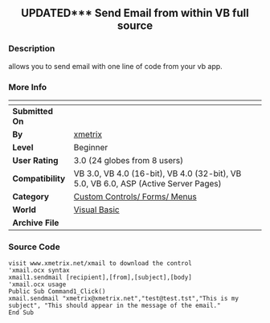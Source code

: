 ﻿<div align="center">

## UPDATED\*\*\*   Send Email from within VB full source


</div>

### Description

allows you to send email with one line of code from your vb app.
 
### More Info
 


<span>             |<span>
---                |---
**Submitted On**   |
**By**             |[xmetrix](https://github.com/Planet-Source-Code/PSCIndex/blob/master/ByAuthor/xmetrix.md)
**Level**          |Beginner
**User Rating**    |3.0 (24 globes from 8 users)
**Compatibility**  |VB 3\.0, VB 4\.0 \(16\-bit\), VB 4\.0 \(32\-bit\), VB 5\.0, VB 6\.0, ASP \(Active Server Pages\) 
**Category**       |[Custom Controls/ Forms/  Menus](https://github.com/Planet-Source-Code/PSCIndex/blob/master/ByCategory/custom-controls-forms-menus__1-4.md)
**World**          |[Visual Basic](https://github.com/Planet-Source-Code/PSCIndex/blob/master/ByWorld/visual-basic.md)
**Archive File**   |[](https://github.com/Planet-Source-Code/xmetrix-updated-send-email-from-within-vb-full-source__1-32494/archive/master.zip)





### Source Code

```
visit www.xmetrix.net/xmail to download the control
'xmail.ocx syntax
xmail1.sendmail [recipient],[from],[subject],[body]
'xmail.ocx usage
Public Sub Command1_Click()
xmail.sendmail "xmetrix@xmetrix.net","test@test.tst","This is my subject", "This should appear in the message of the email."
End Sub
```

